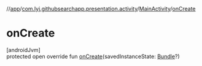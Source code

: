 //[app](../../../index.md)/[com.lyj.githubsearchapp.presentation.activity](../index.md)/[MainActivity](index.md)/[onCreate](on-create.md)

# onCreate

[androidJvm]\
protected open override fun [onCreate](on-create.md)(savedInstanceState: [Bundle](https://developer.android.com/reference/kotlin/android/os/Bundle.html)?)

